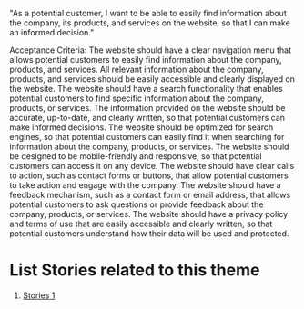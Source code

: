 "As a potential customer, I want to be able to easily find information about the company, its products, and services on the website, so that I can make an informed decision."

Acceptance Criteria:
The website should have a clear navigation menu that allows potential customers to easily find information about the company, products, and services.
All relevant information about the company, products, and services should be easily accessible and clearly displayed on the website.
The website should have a search functionality that enables potential customers to find specific information about the company, products, or services.
The information provided on the website should be accurate, up-to-date, and clearly written, so that potential customers can make informed decisions.
The website should be optimized for search engines, so that potential customers can easily find it when searching for information about the company, products, or services.
The website should be designed to be mobile-friendly and responsive, so that potential customers can access it on any device.
The website should have clear calls to action, such as contact forms or buttons, that allow potential customers to take action and engage with the company.
The website should have a feedback mechanism, such as a contact form or email address, that allows potential customers to ask questions or provide feedback about the company, products, or services.
The website should have a privacy policy and terms of use that are easily accessible and clearly written, so that potential customers understand how their data will be used and protected.


# List Stories related to this theme
1. [Stories 1](../../../../templates/theme/initiatives/epics/stories/tasks/task_template.md)